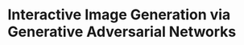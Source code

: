 

<!--
 * @version:
 * @Author:  StevenJokess https://github.com/StevenJokess
 * @Date: 2020-11-10 19:29:17
 * @LastEditors:  StevenJokess https://github.com/StevenJokess
 * @LastEditTime: 2020-11-10 19:36:12
 * @Description:
 * @TODO::
 * @Reference:
-->

#  Interactive Image Generation via Generative Adversarial Networks



[1]: https://github.com/PhoenixDai/iGAN
